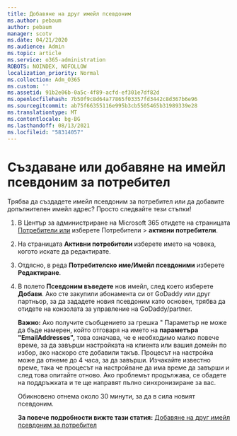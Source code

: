 ```yaml
---
title: Добавяне на друг имейл псевдоним
ms.author: pebaum
author: pebaum
manager: scotv
ms.date: 04/21/2020
ms.audience: Admin
ms.topic: article
ms.service: o365-administration
ROBOTS: NOINDEX, NOFOLLOW
localization_priority: Normal
ms.collection: Adm_O365
ms.custom: ''
ms.assetid: 91b2e06b-0a5c-4f89-acfd-ef301e7df82d
ms.openlocfilehash: 7b50f9c8d64a77865f03357fd3442c8d367b6e96
ms.sourcegitcommit: ab75f66355116e995b3cb5505465b31989339e28
ms.translationtype: MT
ms.contentlocale: bg-BG
ms.lasthandoff: 08/13/2021
ms.locfileid: "58314057"
---
```

# <a name="create-or-add-an-email-alias-for-a-user"></a>Създаване или добавяне на имейл псевдоним за потребител

Трябва да създадете имейл псевдоним за потребител или да добавите допълнителен имейл адрес? Просто следвайте тези стъпки!
  
1. В Център за администриране на Microsoft 365 отидете на страницата [Потребители или](https://go.microsoft.com/fwlink/p/?linkid=834822) изберете Потребители   >  **активни потребители**.
    
2. На страницата **Активни потребители** изберете името на човека, когото искате да редактирате. 
    
3. Отдясно, в реда **Потребителско име/Имейл псевдоними** изберете **Редактиране**.
    
4. В полето **Псевдоним въведете** нов имейл, след което изберете **Добави**. Ако сте закупили абонамента си от GoDaddy или друг партньор, за да зададете новия псевдоним като основен, трябва да отидете на конзолата за управление на GoDaddy/partner. 
    
    **Важно:** Ако получите съобщението за грешка " Параметър не може да бъде намерен, който отговаря на името на **параметъра "EmailAddresses",** това означава, че е необходимо малко повече време, за да завърши настройката на клиента или вашия домейн по избор, ако наскоро сте добавили такъв. Процесът на настройка може да отнеме до 4 часа, за да завърши. Изчакайте известно време, така че процесът на настройване да има време да завърши и след това опитайте отново. Ако проблемът продължава, се обадете на поддръжката и те ще направят пълно синхронизиране за вас.
    
    Обикновено отнема около 30 минути, за да в сила новият псевдоним.
    
    **За повече подробности вижте тази статия:** [Добавяне на друг имейл псевдоним за потребител](https://docs.microsoft.com/microsoft-365/admin/email/add-another-email-alias-for-a-user)
    

